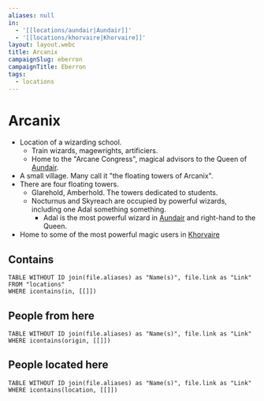 ```yaml
---
aliases: null
in:
  - '[[locations/aundair|Aundair]]'
  - '[[locations/khorvaire|Khorvaire]]'
layout: layout.webc
title: Arcanix
campaignSlug: eberron
campaignTitle: Eberron
tags:
  - locations
---
```

# Arcanix

- Location of a wizarding school.
	- Train wizards, magewrights, artificiers.
	- Home to the "Arcane Congress", magical advisors to the Queen of [Aundair](locations/aundair.md).
- A small village. Many call it "the floating towers of Arcanix".
- There are four floating towers.
	- Glarehold, Amberhold. The towers  dedicated to students.
	- Nocturnus and Skyreach are occupied by powerful wizards, including one Adal something something.
		- Adal is the most powerful wizard in [Aundair](locations/aundair.md) and right-hand to the Queen.
- Home to some of the most powerful magic users in [Khorvaire](locations/khorvaire.md)

## Contains
```dataview
TABLE WITHOUT ID join(file.aliases) as "Name(s)", file.link as "Link"
FROM "locations"
WHERE icontains(in, [[]])
```

## People from here

```dataview
TABLE WITHOUT ID join(file.aliases) as "Name(s)", file.link as "Link"
WHERE icontains(origin, [[]])
```

## People located here

```dataview
TABLE WITHOUT ID join(file.aliases) as "Name(s)", file.link as "Link"
WHERE icontains(location, [[]])
```
